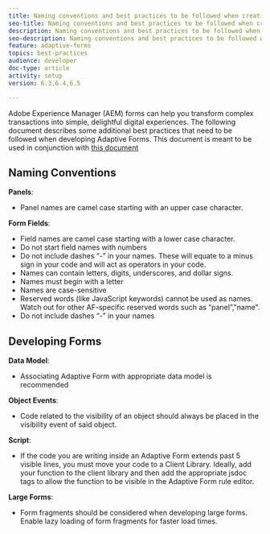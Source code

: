 ```yaml
---
title: Naming conventions and best practices to be followed when creating adaptive forms
seo-title: Naming conventions and best practices to be followed when creating adaptive forms
description: Naming conventions and best practices to be followed when creating adaptive forms
seo-description: Naming conventions and best practices to be followed when creating adaptive forms
feature: adaptive-forms
topics: best-practices
audience: developer
doc-type: article
activity: setup
version: 6.3,6.4,6.5

---
```

Adobe Experience Manager (AEM) forms can help you transform complex transactions into simple, delightful digital experiences. The following document describes some additional best practices that need to be followed when developing Adaptive Forms. This document is meant to be used in conjunction with [this document](https://helpx.adobe.com/experience-manager/6-3/forms/using/adaptive-forms-best-practices.html#Overview)

## Naming Conventions

**Panels**:

* Panel names are camel case starting with an upper case character.

**Form Fields**:

* Field names are camel case starting with a lower case character.
* Do not start field names with numbers
* Do not include dashes “-” in your names. These will equate to a minus sign in your code and will act as operators in     your code.
* Names can contain letters, digits, underscores, and dollar signs.
* Names must begin with a letter
* Names are case-sensitive
* Reserved words (like JavaScript keywords) cannot be used as names. Watch out for other AF-specific reserved words such   as “panel”,"name".
* Do not include dashes “-” in your names

## Developing Forms

**Data Model**:

* Associating Adaptive Form with appropriate data model is recommended

**Object Events**:

* Code related to the visibility of an object should always be placed in the visibility event of said object.

**Script**:

* If the code you are writing inside an Adaptive Form extends past 5 visible lines, you must move your code to a Client    Library. Ideally, add your function to the client library and then add the appropriate jsdoc tags to allow the           function to be visible in the Adaptive Form rule editor.

**Large Forms**:

* Form fragments should be considered when developing large forms. Enable lazy loading of form fragments for faster load   times.

    

